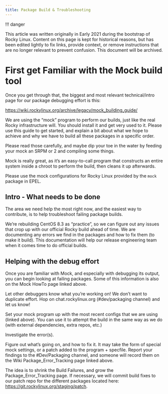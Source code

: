 ```yaml
---
title: Package Build & Troubleshooting
---
```


!!! danger

This article was written originally in Early 2021 during the bootstrap of Rocky Linux. Content on this page is kept for historical reasons, but has been edited lightly to fix links, provide context, or remove instructions that are no longer relevant to prevent confusion. This document will be archived.

# First get Familiar with the Mock build tool

Once you get through that, the biggest and most relevant technical/intro page for our package debugging effort is this:

<https://wiki.rockylinux.org/archive/legacy/mock_building_guide/>

We are using the “mock” program to perform our builds, just like the real Rocky infrastructure will. You should install it and get very used to it. Please use this guide to get started, and explain a bit about what we hope to achieve and why we have to build all these packages in a specific order.

Please read those carefully, and maybe dip your toe in the water by feeding your mock an SRPM or 2 and compiling some things.

Mock is really great, as it’s an easy-to-call program that constructs an entire system inside a chroot to perform the build, then cleans it up afterwards.

Please use the mock configurations for Rocky Linux provided by the `mock` package in EPEL.

## Intro - What needs to be done  

The area we need help the most right now, and the easiest way to contribute, is to help troubleshoot failing package builds.

We’re rebuilding CentOS 8.3 as “practice”, so we can figure out any issues that crop up with our official Rocky build ahead of time. We are documenting any errors we find in the packages and how to fix them (to make it build). This documentation will help our release engineering team when it comes time to do official builds.

## Helping with the debug effort

Once you are familiar with Mock, and especially with debugging its output, you can begin looking at failing packages. Some of this information is also on the Mock HowTo page linked above.

Let other debuggers know what you’re working on! We don’t want to duplicate effort. Hop on chat.rockylinux.org (#dev/packaging channel) and let us know!

Set your mock program up with the most recent configs that we are using (linked above). You can use it to attempt the build in the same way as we do (with external dependencies, extra repos, etc.)

Investigate the error(s).

Figure out what’s going on, and how to fix it. It may take the form of special mock settings, or a patch added to the program + specfile. Report your findings to the #Dev/Packaging channel, and someone will record them on the Wiki Package_Error_Tracking page linked above.

The idea is to shrink the Build Failures, and grow the Package_Error_Tracking page. If necessary, we will commit build fixes to our patch repo for the different packages located here: <https://git.rockylinux.org/staging/patch>.
